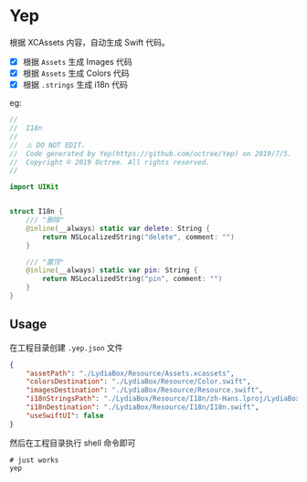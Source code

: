 # Yep



根据 XCAssets 内容，自动生成 Swift 代码。

- [x] 根据 `Assets` 生成 Images 代码
- [x] 根据 `Assets` 生成 Colors 代码
- [x] 根据 `.strings` 生成 i18n 代码

eg:

```swift
//
//  I18n
//
//  ⚠️ DO NOT EDIT.
//  Code generated by Yep(https://github.com/octree/Yep) on 2019/7/5.
//  Copyright © 2019 Octree. All rights reserved.
//

import UIKit


struct I18n {
    /// "删除"
    @inline(__always) static var delete: String {
        return NSLocalizedString("delete", comment: "")
    }

    /// "置顶"
    @inline(__always) static var pin: String {
        return NSLocalizedString("pin", comment: "")
    }
}
```



## Usage

在工程目录创建 `.yep.json` 文件



```json
{
    "assetPath": "./LydiaBox/Resource/Assets.xcassets",
    "colorsDestination": "./LydiaBox/Resource/Color.swift",
    "imagesDestination": "./LydiaBox/Resource/Resource.swift",
    "i18nStringsPath": "./LydiaBox/Resource/I18n/zh-Hans.lproj/LydiaBox.strings",
    "i18nDestination": "./LydiaBox/Resource/I18n/I18n.swift",
    "useSwiftUI": false
}
```



然后在工程目录执行 shell 命令即可

```shell
# just works
yep
```

